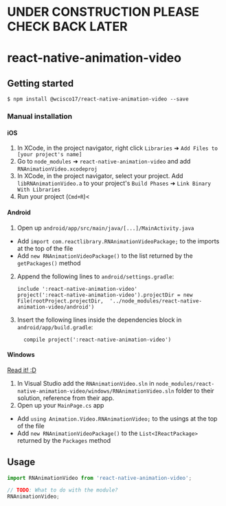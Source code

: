 # UNDER CONSTRUCTION PLEASE CHECK BACK LATER

# react-native-animation-video

## Getting started

`$ npm install @wcisco17/react-native-animation-video --save`

### Manual installation


#### iOS

1. In XCode, in the project navigator, right click `Libraries` ➜ `Add Files to [your project's name]`
2. Go to `node_modules` ➜ `react-native-animation-video` and add `RNAnimationVideo.xcodeproj`
3. In XCode, in the project navigator, select your project. Add `libRNAnimationVideo.a` to your project's `Build Phases` ➜ `Link Binary With Libraries`
4. Run your project (`Cmd+R`)<

#### Android

1. Open up `android/app/src/main/java/[...]/MainActivity.java`
  - Add `import com.reactlibrary.RNAnimationVideoPackage;` to the imports at the top of the file
  - Add `new RNAnimationVideoPackage()` to the list returned by the `getPackages()` method
2. Append the following lines to `android/settings.gradle`:
  	```
  	include ':react-native-animation-video'
  	project(':react-native-animation-video').projectDir = new File(rootProject.projectDir, 	'../node_modules/react-native-animation-video/android')
  	```
3. Insert the following lines inside the dependencies block in `android/app/build.gradle`:
  	```
      compile project(':react-native-animation-video')
  	```

#### Windows
[Read it! :D](https://github.com/ReactWindows/react-native)

1. In Visual Studio add the `RNAnimationVideo.sln` in `node_modules/react-native-animation-video/windows/RNAnimationVideo.sln` folder to their solution, reference from their app.
2. Open up your `MainPage.cs` app
  - Add `using Animation.Video.RNAnimationVideo;` to the usings at the top of the file
  - Add `new RNAnimationVideoPackage()` to the `List<IReactPackage>` returned by the `Packages` method


## Usage
```javascript
import RNAnimationVideo from 'react-native-animation-video';

// TODO: What to do with the module?
RNAnimationVideo;
```
  
